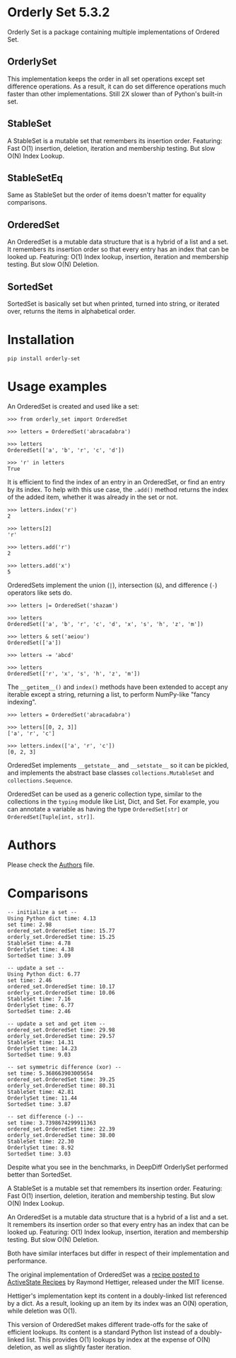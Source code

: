 # Orderly Set 5.3.2

Orderly Set is a package containing multiple implementations of Ordered Set.


## OrderlySet

This implementation keeps the order in all set operations except set difference operations.
As a result, it can do set difference operations much faster than other implementations. Still 2X slower than of Python's built-in set.


## StableSet

A StableSet is a mutable set that remembers its insertion order.
Featuring: Fast O(1) insertion, deletion, iteration and membership testing.
But slow O(N) Index Lookup.

## StableSetEq

Same as StableSet but the order of items doesn't matter for equality comparisons.

## OrderedSet

An OrderedSet is a mutable data structure that is a hybrid of a list and a set.
It remembers its insertion order so that every entry has an index that can be looked up. 
Featuring: O(1) Index lookup, insertion, iteration and membership testing.
But slow O(N) Deletion.


## SortedSet

SortedSet is basically set but when printed, turned into string, or iterated over, returns the items in alphabetical order.

# Installation

`pip install orderly-set`

# Usage examples

An OrderedSet is created and used like a set:

    >>> from orderly_set import OrderedSet

    >>> letters = OrderedSet('abracadabra')

    >>> letters
    OrderedSet(['a', 'b', 'r', 'c', 'd'])

    >>> 'r' in letters
    True

It is efficient to find the index of an entry in an OrderedSet, or find an
entry by its index. To help with this use case, the `.add()` method returns
the index of the added item, whether it was already in the set or not.

    >>> letters.index('r')
    2

    >>> letters[2]
    'r'

    >>> letters.add('r')
    2

    >>> letters.add('x')
    5

OrderedSets implement the union (`|`), intersection (`&`), and difference (`-`)
operators like sets do.

    >>> letters |= OrderedSet('shazam')

    >>> letters
    OrderedSet(['a', 'b', 'r', 'c', 'd', 'x', 's', 'h', 'z', 'm'])

    >>> letters & set('aeiou')
    OrderedSet(['a'])

    >>> letters -= 'abcd'

    >>> letters
    OrderedSet(['r', 'x', 's', 'h', 'z', 'm'])

The `__getitem__()` and `index()` methods have been extended to accept any
iterable except a string, returning a list, to perform NumPy-like "fancy
indexing".

    >>> letters = OrderedSet('abracadabra')

    >>> letters[[0, 2, 3]]
    ['a', 'r', 'c']

    >>> letters.index(['a', 'r', 'c'])
    [0, 2, 3]

OrderedSet implements `__getstate__` and `__setstate__` so it can be pickled,
and implements the abstract base classes `collections.MutableSet` and
`collections.Sequence`.

OrderedSet can be used as a generic collection type, similar to the collections
in the `typing` module like List, Dict, and Set. For example, you can annotate
a variable as having the type `OrderedSet[str]` or `OrderedSet[Tuple[int,
str]]`.


# Authors

Please check the [Authors](AUTHORS.md) file.

# Comparisons

```
-- initialize a set --
Using Python dict time: 4.13
set time: 2.98
ordered_set.OrderedSet time: 15.77
orderly_set.OrderedSet time: 15.25
StableSet time: 4.78
OrderlySet time: 4.38
SortedSet time: 3.09

-- update a set --
Using Python dict: 6.77
set time: 2.46
ordered_set.OrderedSet time: 10.17
orderly_set.OrderedSet time: 10.06
StableSet time: 7.16
OrderlySet time: 6.77
SortedSet time: 2.46

-- update a set and get item --
ordered_set.OrderedSet time: 29.98
orderly_set.OrderedSet time: 29.57
StableSet time: 14.31
OrderlySet time: 14.23
SortedSet time: 9.03

-- set symmetric difference (xor) --
set time: 5.368663903005654
ordered_set.OrderedSet time: 39.25
orderly_set.OrderedSet time: 80.31
StableSet time: 42.81
OrderlySet time: 11.44
SortedSet time: 3.87

-- set difference (-) --
set time: 3.7398674299911363
ordered_set.OrderedSet time: 22.39
orderly_set.OrderedSet time: 38.00
StableSet time: 22.30
OrderlySet time: 8.92
SortedSet time: 3.03
```

Despite what you see in the benchmarks, in DeepDiff OrderlySet performed better than SortedSet.


A StableSet is a mutable set that remembers its insertion order.
Featuring: Fast O(1) insertion, deletion, iteration and membership testing.
But slow O(N) Index Lookup.

An OrderedSet is a mutable data structure that is a hybrid of a list and a set.
It remembers its insertion order so that every entry has an index that can be looked up. 
Featuring: O(1) Index lookup, insertion, iteration and membership testing.
But slow O(N) Deletion.

Both have similar interfaces but differ in respect of their implementation and performance.

The original implementation of OrderedSet was a [recipe posted to ActiveState
Recipes][recipe] by Raymond Hettiger, released under the MIT license.

[recipe]: https://code.activestate.com/recipes/576694-orderedset/

Hettiger's implementation kept its content in a doubly-linked list referenced by a
dict. As a result, looking up an item by its index was an O(N) operation, while
deletion was O(1).

This version of OrderedSet makes different trade-offs for the sake of efficient lookups. 
Its content is a standard Python list instead of a doubly-linked list. This
provides O(1) lookups by index at the expense of O(N) deletion, as well as
slightly faster iteration.
